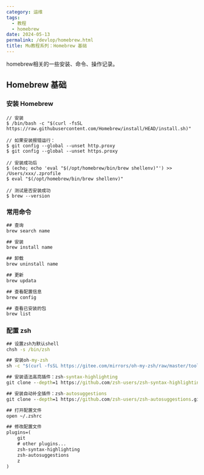 ```yaml
---
category: 运维
tags:
  - 教程
  - homebrew
date: 2024-05-13
permalink: /devlop/homebrew.html
title: Mu教程系列：Homebrew 基础
---
```


homebrew相关的一些安装、命令、操作记录。

<!-- more -->

## Homebrew 基础

### 安装 Homebrew

```shell
// 安装
$ /bin/bash -c "$(curl -fsSL https://raw.githubusercontent.com/Homebrew/install/HEAD/install.sh)"

// 如果安装报错运行：
$ git config --global --unset http.proxy
$ git config --global --unset https.proxy

// 安装成功后
$ (echo; echo 'eval "$(/opt/homebrew/bin/brew shellenv)"') >> /Users/xxx/.zprofile
$ eval "$(/opt/homebrew/bin/brew shellenv)"

// 测试是否安装成功
$ brew --version

```

### 常用命令

```cmd
## 查询
brew search name

## 安装
brew install name

## 卸载
brew uninstall name

## 更新
brew updata

## 查看配置信息
brew config

## 查看已安装的包
brew list

```

### 配置 zsh

```cmd
## 设置zsh为默认shell
chsh -s /bin/zsh

## 安装oh-my-zsh
sh -c "$(curl -fsSL https://gitee.com/mirrors/oh-my-zsh/raw/master/tools/install.sh)"

## 安装语法高亮插件：zsh-syntax-highlighting
git clone --depth=1 https://github.com/zsh-users/zsh-syntax-highlighting.git ${ZSH_CUSTOM:-~/.oh-my-zsh/custom}/plugins/zsh-syntax-highlighting

## 安装自动补全插件：zsh-autosuggestions
git clone --depth=1 https://github.com/zsh-users/zsh-autosuggestions.git ${ZSH_CUSTOM:-${ZSH:-~/.oh-my-zsh}/custom}/plugins/zsh-autosuggestions

## 打开配置文件
open ~/.zshrc

## 修改配置文件
plugins=(
    git
    # other plugins...
    zsh-syntax-highlighting
    zsh-autosuggestions
    z
)

```


[1]:https://hub.docker.com/editions/community/docker-ce-desktop-windows
[2]:https://hub.docker.com/signup
